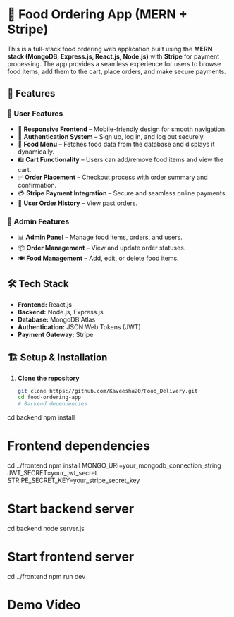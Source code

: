 # 🍔 Food Ordering App (MERN + Stripe)

This is a full-stack food ordering web application built using the **MERN stack (MongoDB, Express.js, React.js, Node.js)** with **Stripe** for payment processing. The app provides a seamless experience for users to browse food items, add them to the cart, place orders, and make secure payments.

## 🚀 Features

### 🌟 User Features
- 🛒 **Responsive Frontend** – Mobile-friendly design for smooth navigation.
- 🔐 **Authentication System** – Sign up, log in, and log out securely.
- 🍕 **Food Menu** – Fetches food data from the database and displays it dynamically.
- 🛍️ **Cart Functionality** – Users can add/remove food items and view the cart.
- ✅ **Order Placement** – Checkout process with order summary and confirmation.
- 💳 **Stripe Payment Integration** – Secure and seamless online payments.
- 📜 **User Order History** – View past orders.

### 🔧 Admin Features
- 📊 **Admin Panel** – Manage food items, orders, and users.
- 📦 **Order Management** – View and update order statuses.
- 🍽️ **Food Management** – Add, edit, or delete food items.

## 🛠️ Tech Stack
- **Frontend:** React.js
- **Backend:** Node.js, Express.js
- **Database:** MongoDB Atlas
- **Authentication:** JSON Web Tokens (JWT)
- **Payment Gateway:** Stripe

## 🏗️ Setup & Installation

1. **Clone the repository**
   ```bash
   git clone https://github.com/Kaveesha20/Food_Delivery.git
   cd food-ordering-app
   # Backend dependencies
cd backend
npm install

# Frontend dependencies
cd ../frontend
npm install
MONGO_URI=your_mongodb_connection_string
JWT_SECRET=your_jwt_secret
STRIPE_SECRET_KEY=your_stripe_secret_key
# Start backend server
cd backend
node server.js

# Start frontend server
cd ../frontend
npm run dev
# Demo Video
